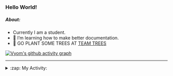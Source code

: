 ### Hello World!

##### About:
- Currently I am a student.
- 🌱 I’m learning how to make better documentation.
- 🌱 GO PLANT SOME TREES AT [TEAM TREES](https://teamtrees.org/)

[![Vyom's github activity graph](https://activity-graph.herokuapp.com/graph?username=Vyvy-vi)](https://github.com/ashutosh00710/github-readme-activity-graph)

---
<details>
  <summary>:zap: My Activity:</summary>
  
<!--START_SECTION:waka-->
![Code Time](http://img.shields.io/badge/Code%20Time-967%20hrs%2059%20mins-blue)

**I'm a Night 🦉** 

```text
🌞 Morning    97 commits     ███░░░░░░░░░░░░░░░░░░░░░░   13.74% 
🌆 Daytime    172 commits    ██████░░░░░░░░░░░░░░░░░░░   24.36% 
🌃 Evening    229 commits    ████████░░░░░░░░░░░░░░░░░   32.44% 
🌙 Night      208 commits    ███████░░░░░░░░░░░░░░░░░░   29.46%

```
📅 **I'm Most Productive on Sunday** 

```text
Monday       100 commits    ███░░░░░░░░░░░░░░░░░░░░░░   14.16% 
Tuesday      115 commits    ████░░░░░░░░░░░░░░░░░░░░░   16.29% 
Wednesday    89 commits     ███░░░░░░░░░░░░░░░░░░░░░░   12.61% 
Thursday     104 commits    ███░░░░░░░░░░░░░░░░░░░░░░   14.73% 
Friday       105 commits    ███░░░░░░░░░░░░░░░░░░░░░░   14.87% 
Saturday     76 commits     ██░░░░░░░░░░░░░░░░░░░░░░░   10.76% 
Sunday       117 commits    ████░░░░░░░░░░░░░░░░░░░░░   16.57%

```


📊 **This Week I Spent My Time On** 

```text
🔥 Editors: 
VS Code                  20 hrs 15 mins      █████████████████████████   100.0%

🐱‍💻 Projects: 
attendance-management-sys12 hrs 49 mins      ███████████████░░░░░░░░░░   63.3% 
CSF                      7 hrs 25 mins       █████████░░░░░░░░░░░░░░░░   36.65% 
praise                   0 secs              ░░░░░░░░░░░░░░░░░░░░░░░░░   0.05%

```


 Last Updated on 17/11/2022 14:04:14 UTC
<!--END_SECTION:waka-->
</details>
